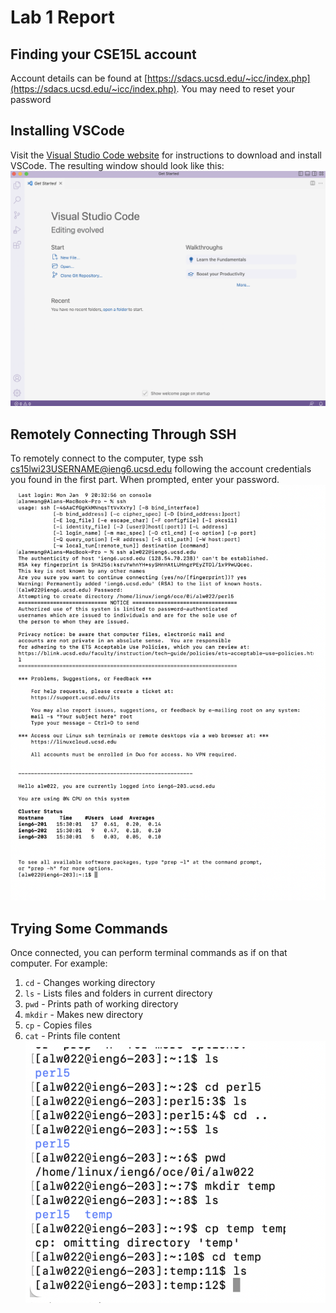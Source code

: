 # Lab 1 Report

## Finding your CSE15L account
Account details can be found at [https://sdacs.ucsd.edu/~icc/index.php](https://sdacs.ucsd.edu/~icc/index.php). You may need to reset your password

## Installing VSCode
Visit the [Visual Studio Code website](https://code.visualstudio.com) for instructions to download and install VSCode. The resulting window should look like this: ![](https://github.com/alanycwang/cse15l-lab-reports/blob/main/Screen%20Shot%202023-01-11%20at%204.40.13%20PM.png?raw=true)

## Remotely Connecting Through SSH
To remotely connect to the computer, type 
    ssh cs15lwi23USERNAME@ieng6.ucsd.edu
following the account credentials you found in the first part. When prompted, enter your password.
![](https://raw.githubusercontent.com/alanycwang/cse15l-lab-reports/main/Screen%20Shot%202023-01-16%20at%2012.22.58%20PM.png)

## Trying Some Commands
Once connected, you can perform terminal commands as if on that computer. For example:
1. `cd` - Changes working directory
2. `ls` - Lists files and folders in current directory
3. `pwd` - Prints path of working directory
4. `mkdir` - Makes new directory
5. `cp` - Copies files
6. `cat` - Prints file content
![](https://raw.githubusercontent.com/alanycwang/cse15l-lab-reports/main/Screen%20Shot%202023-01-16%20at%2012.23.14%20PM.png)
